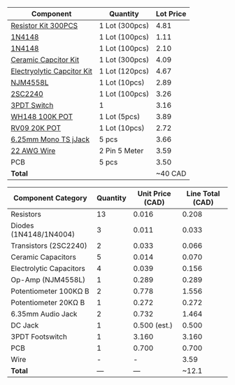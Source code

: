 | Component                                                                                                                                                                                                                                                                                                                                                                                                                                                                                                                                                                                                                                                                                                                                        | Quantity       | Lot Price |
| ------------------------------------------------------------------------------------------------------------------------------------------------------------------------------------------------------------------------------------------------------------------------------------------------------------------------------------------------------------------------------------------------------------------------------------------------------------------------------------------------------------------------------------------------------------------------------------------------------------------------------------------------------------------------------------------------------------------------------------------------ | -------------- | --------- |
| [Resistor Kit 300PCS](https://www.aliexpress.com/item/1005008072034622.html?spm=a2g0o.productlist.main.5.77ae596bq8NXCV&algo_pvid=69b7d862-510c-492f-bd88-602fcb1a2136&algo_exp_id=69b7d862-510c-492f-bd88-602fcb1a2136-2&pdp_ext_f=%7B%22order%22%3A%22610%22%2C%22eval%22%3A%221%22%7D&pdp_npi=4%40dis%21CAD%217.50%215.10%21%21%2137.00%2125.16%21%40%2112000043532737817%21sea%21CA%216156843420%21X&curPageLogUid=hBubrUjnvag9&utparam-url=scene%3Asearch%7Cquery_from%3A)                                                                                                                                                                                                                                                                  | 1 Lot (300pcs) | 4.81      |
| [1N4148](https://www.aliexpress.com/item/1005002339916163.html?spm=a2g0o.productlist.main.7.1b2467ddAsiFr5&aem_p4p_detail=202503030713291389582416432340003527393&algo_pvid=c36de10a-c300-41da-8e5b-a6137548c867&algo_exp_id=c36de10a-c300-41da-8e5b-a6137548c867-3&pdp_ext_f=%7B%22order%22%3A%22135%22%2C%22eval%22%3A%221%22%7D&pdp_npi=4%40dis%21CAD%211.34%211.27%21%21%210.91%210.86%21%40%2112000020175180916%21sea%21CA%216156843420%21X&curPageLogUid=oWlWxt0Q5jWF&utparam-url=scene%3Asearch%7Cquery_from%3A&search_p4p_id=202503030713291389582416432340003527393_1)                                                                                                                                                                  | 1 Lot (100pcs) | 1.11      |
| [1N4148](https://www.aliexpress.com/item/1005004962400215.html?spm=a2g0o.order_list.order_list_main.23.27a31802QRq2Ok)                                                                                                                                                                                                                                                                                                                                                                                                                                                                                                                                                                                                                           | 1 Lot (100pcs) | 2.10      |
| [Ceramic Capcitor Kit](https://www.aliexpress.com/item/1005002990099454.html?spm=a2g0o.order_list.order_list_main.34.27a31802QRq2Ok)                                                                                                                                                                                                                                                                                                                                                                                                                                                                                                                                                                                                             | 1 Lot (300pcs) | 4.09      |
| [Electryolytic Capcitor Kit](https://www.aliexpress.com/item/1005002983034947.html?spm=a2g0o.order_list.order_list_main.35.27a31802QRq2Ok)                                                                                                                                                                                                                                                                                                                                                                                                                                                                                                                                                                                                       | 1 Lot (120pcs) | 4.67      |
| [NJM4558L](https://www.aliexpress.com/item/1005007501615530.html?spm=a2g0o.order_list.order_list_main.41.27a31802QRq2Ok)                                                                                                                                                                                                                                                                                                                                                                                                                                                                                                                                                                                                                         | 1 Lot (10pcs)  | 2.89      |
| [2SC2240](https://www.aliexpress.com/item/33048602882.html?spm=a2g0o.order_list.order_list_main.47.27a31802QRq2Ok)                                                                                                                                                                                                                                                                                                                                                                                                                                                                                                                                                                                                                               | 1 Lot (100pcs) | 3.26      |
| [3PDT Switch](https://www.aliexpress.com/item/4000966052117.html?spm=a2g0o.detail.pcDetailTopMoreOtherSeller.3.325atUSitUSiX1&gps-id=pcDetailTopMoreOtherSeller&scm=1007.40196.394660.0&scm_id=1007.40196.394660.0&scm-url=1007.40196.394660.0&pvid=93aa42b1-1e76-4dd6-8b59-eb2e9edc83ff&_t=gps-id:pcDetailTopMoreOtherSeller,scm-url:1007.40196.394660.0,pvid:93aa42b1-1e76-4dd6-8b59-eb2e9edc83ff,tpp_buckets:668%232846%238116%232002&pdp_ext_f=%7B%22order%22%3A%2261%22%2C%22eval%22%3A%221%22%2C%22sceneId%22%3A%2230050%22%7D&pdp_npi=4%40dis%21CAD%213.16%213.16%21%21%212.23%212.23%21%402101ef7017446799526902039e1811%2110000012918590444%21rec%21CA%216156843420%21X&utparam-url=scene%3ApcDetailTopMoreOtherSeller%7Cquery_from%3A) | 1              | 3.16      |
| [WH148 100K POT](https://www.aliexpress.com/item/1005007027600527.html?spm=a2g0o.order_list.order_list_main.53.27a31802QRq2Ok)                                                                                                                                                                                                                                                                                                                                                                                                                                                                                                                                                                                                                   | 1 Lot (5pcs)   | 3.89      |
| [RV09 20K POT](https://www.aliexpress.com/item/1005006215383460.html?spm=a2g0o.order_list.order_list_main.59.27a31802QRq2Ok)                                                                                                                                                                                                                                                                                                                                                                                                                                                                                                                                                                                                                     | 1 Lot (10pcs)  | 2.72      |
| [6.25mm Mono TS jJack](https://www.aliexpress.com/item/1005006144019774.html?spm=a2g0o.productlist.main.1.35fb222bO0zIeY&algo_pvid=f955d311-7563-412b-bc61-00f7055530a4&algo_exp_id=f955d311-7563-412b-bc61-00f7055530a4-0&pdp_ext_f=%7B%22order%22%3A%22224%22%2C%22eval%22%3A%221%22%7D&pdp_npi=4%40dis%21CAD%213.89%213.89%21%21%212.66%212.66%21%402103201917415453908511649e7533%2112000035959270775%21sea%21CA%216156843420%21X&curPageLogUid=scD02t2AEk92&utparam-url=scene%3Asearch%7Cquery_from%3A)                                                                                                                                                                                                                                     | 5 pcs          | 3.66      |
| [22 AWG Wire](https://www.aliexpress.com/item/1005007156114505.html?spm=a2g0o.order_list.order_list_main.89.27a31802QRq2Ok)                                                                                                                                                                                                                                                                                                                                                                                                                                                                                                                                                                                                                      | 2 Pin 5 Meter  | 3.59      |
| PCB                                                                                                                                                                                                                                                                                                                                                                                                                                                                                                                                                                                                                                                                                                                                              | 5 pcs          | 3.50      |
| **Total**                                                                                                                                                                                                                                                                                                                                                                                                                                                                                                                                                                                                                                                                                                                                        |                | ~40 CAD   |


| Component Category      | Quantity | Unit Price (CAD) | Line Total (CAD) |
| ----------------------- | -------- | ---------------- | ---------------- |
| Resistors               | 13       | 0.016            | 0.208            |
| Diodes (1N4148/1N4004)  | 3        | 0.011            | 0.033            |
| Transistors (2SC2240)   | 2        | 0.033            | 0.066            |
| Ceramic Capacitors      | 5        | 0.014            | 0.070            |
| Electrolytic Capacitors | 4        | 0.039            | 0.156            |
| Op-Amp (NJM4558L)       | 1        | 0.289            | 0.289            |
| Potentiometer 100KΩ B   | 2        | 0.778            | 1.556            |
| Potentiometer 20KΩ B    | 1        | 0.272            | 0.272            |
| 6.35mm Audio Jack       | 2        | 0.732            | 1.464            |
| DC Jack                 | 1        | 0.500 (est.)     | 0.500            |
| 3PDT Footswitch         | 1        | 3.160            | 3.160            |
| PCB                     | 1        | 0.700            | 0.700            |
| Wire                    | -        | -                | 3.59             |
| **Total**               | —        | —                | ~12.1            |
